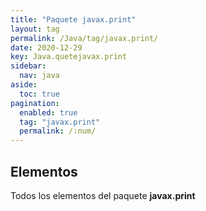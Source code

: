 ```yaml
---
title: "Paquete javax.print"
layout: tag
permalink: /Java/tag/javax.print/
date: 2020-12-29
key: Java.quetejavax.print
sidebar: 
  nav: java
aside: 
  toc: true
pagination: 
  enabled: true
  tag: "javax.print"
  permalink: /:num/
---
```


<h2>Elementos</h2>
Todos los elementos del paquete <strong>javax.print</strong>
